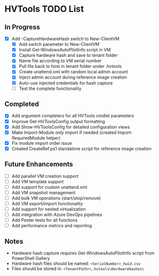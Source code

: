 # HVTools TODO List

## In Progress  
- [x] Add -CaptureHardwareHash switch to New-ClientVM
  - [x] Add switch parameter to New-ClientVM
  - [x] Install Get-WindowsAutoPilotInfo script in VM
  - [x] Capture hardware hash and save to tenant folder
  - [x] Name file according to VM serial number
  - [x] Pull file back to host in tenant folder under .hvtools
  - [x] Create unattend.xml with random local admin account
  - [x] Inject admin account during reference image creation
  - [x] Auto-use injected credentials for hash capture
  - [ ] Test the complete functionality

## Completed
- [x] Add argument completers for all HVTools cmdlet parameters
- [x] Improve Get-HVToolsConfig output formatting
- [x] Add Show-HVToolsConfig for detailed configuration views
- [x] Make Import-Module only import if needed (created Import-RequiredModule helper)
- [x] Fix module import order issue
- [x] Created CreateRef.ps1 standalone script for reference image creation

## Future Enhancements
- [ ] Add parallel VM creation support
- [ ] Add VM template support
- [ ] Add support for custom unattend.xml
- [ ] Add VM snapshot management
- [ ] Add bulk VM operations (start/stop/remove)
- [ ] Add VM export/import functionality
- [ ] Add support for nested virtualization
- [ ] Add integration with Azure DevOps pipelines
- [ ] Add Pester tests for all functions
- [ ] Add performance metrics and reporting

## Notes
- Hardware hash capture requires Get-WindowsAutoPilotInfo script from PowerShell Gallery
- Hardware hash files should be named: `<SerialNumber>_hwid.csv`
- Files should be stored in: `<TenantPath>\.hvtools\HardwareHashes\`